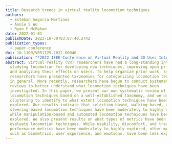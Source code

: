 ```yaml
---
title: Research trends in virtual reality locomotion techniques
authors:
  - Esteban Segarra Martinez
  - Annie S Wu
  - Ryan P McMahan
date: 2022-01-01
publishDate: 2023-10-30T03:07:40.274Z
publication_types:
  - paper-conference
doi: 10.1109/VR51125.2022.00046
publication: "*2022 IEEE Conference on Virtual Reality and 3D User Interfaces (VR)*"
abstract: Virtual reality (VR) researchers have had a long-standing interest in
  studying locomotion for developing new techniques, improving upon prior ones,
  and analyzing their effects on users. To help organize prior work, several
  researchers have presented taxonomies for categorizing locomotion techniques
  in general. More recently, researchers have begun to conduct systematic
  reviews to better understand what locomotion techniques have been
  investigated. In this paper, we present our own systematic review of
  locomotion techniques based on a well-established taxonomy, and we use k-means
  clustering to identify to what extent locomotion techniques have been
  explored. Our results indicate that selection-based, walking-based, and
  steering-based locomotion techniques have been moderately to highly explored
  while manipulation-based and automated locomotion techniques have been less
  explored. We also present results on what types of metrics have been used to
  evaluate locomotion techniques. While usability, discomfort, and travel
  performance metrics have been moderately to highly explored, other metrics,
  such as biometrics, user experience, and emotions, have been less explored.
---
```

